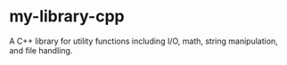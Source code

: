 # my-library-cpp
A C++ library for utility functions including I/O, math, string manipulation, and file handling.
